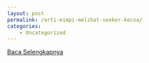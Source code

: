 ```yaml
---
layout: post
permalink: /arti-mimpi-melihat-seekor-kecoa/
categories:
    - Uncategorized
---
```


[Baca Selengkapnya](/06)